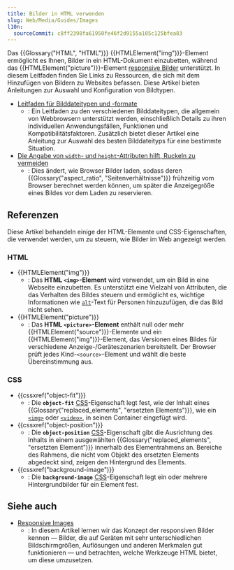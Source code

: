```yaml
---
title: Bilder in HTML verwenden
slug: Web/Media/Guides/Images
l10n:
  sourceCommit: c8ff2398fa61950fe46f2d9155a105c125bfea83
---
```


Das {{Glossary("HTML", "HTML")}} {{HTMLElement("img")}}-Element ermöglicht es Ihnen, Bilder in ein HTML-Dokument einzubetten, während das {{HTMLElement("picture")}}-Element [responsive Bilder](/de/docs/Web/HTML/Responsive_images) unterstützt. In diesem Leitfaden finden Sie Links zu Ressourcen, die sich mit dem Hinzufügen von Bildern zu Websites befassen. Diese Artikel bieten Anleitungen zur Auswahl und Konfiguration von Bildtypen.

- [Leitfaden für Bilddateitypen und -formate](/de/docs/Web/Media/Guides/Formats/Image_types)
  - : Ein Leitfaden zu den verschiedenen Bilddateitypen, die allgemein von Webbrowsern unterstützt werden, einschließlich Details zu ihren individuellen Anwendungsfällen, Funktionen und Kompatibilitätsfaktoren. Zusätzlich bietet dieser Artikel eine Anleitung zur Auswahl des besten Bilddateityps für eine bestimmte Situation.
- [Die Angabe von `width`- und `height`-Attributen hilft, Ruckeln zu vermeiden](/de/docs/Learn_web_development/Extensions/Performance/Multimedia#rendering_strategy_preventing_jank_when_loading_images)
  - : Dies ändert, wie Browser Bilder laden, sodass deren {{Glossary("aspect_ratio", "Seitenverhältnisse")}} frühzeitig vom Browser berechnet werden können, um später die Anzeigegröße eines Bildes vor dem Laden zu reservieren.

## Referenzen

Diese Artikel behandeln einige der HTML-Elemente und CSS-Eigenschaften, die verwendet werden, um zu steuern, wie Bilder im Web angezeigt werden.

### HTML

- {{HTMLElement("img")}}
  - : Das **HTML `<img>`-Element** wird verwendet, um ein Bild in eine Webseite einzubetten. Es unterstützt eine Vielzahl von Attributen, die das Verhalten des Bildes steuern und ermöglicht es, wichtige Informationen wie [`alt`](/de/docs/Web/HTML/Element/img#alt)-Text für Personen hinzuzufügen, die das Bild nicht sehen.
- {{HTMLElement("picture")}}
  - : Das **HTML `<picture>`-Element** enthält null oder mehr {{HTMLElement("source")}}-Elemente und ein {{HTMLElement("img")}}-Element, das Versionen eines Bildes für verschiedene Anzeige-/Geräteszenarien bereitstellt. Der Browser prüft jedes Kind-`<source>`-Element und wählt die beste Übereinstimmung aus.

### CSS

- {{cssxref("object-fit")}}
  - : Die **`object-fit`** [CSS](/de/docs/Web/CSS)-Eigenschaft legt fest, wie der Inhalt eines {{Glossary("replaced_elements", "ersetzten Elements")}}, wie ein [`<img>`](/de/docs/Web/HTML/Element/img) oder [`<video>`](/de/docs/Web/HTML/Element/video), in seinen Container eingefügt wird.
- {{cssxref("object-position")}}
  - : Die **`object-position`** [CSS](/de/docs/Web/CSS)-Eigenschaft gibt die Ausrichtung des Inhalts in einem ausgewählten {{Glossary("replaced_elements", "ersetzten Element")}} innerhalb des Elementrahmens an. Bereiche des Rahmens, die nicht vom Objekt des ersetzten Elements abgedeckt sind, zeigen den Hintergrund des Elements.
- {{cssxref("background-image")}}
  - : Die **`background-image`** [CSS](/de/docs/Web/CSS)-Eigenschaft legt ein oder mehrere Hintergrundbilder für ein Element fest.

## Siehe auch

- [Responsive Images](/de/docs/Web/HTML/Responsive_images)
  - : In diesem Artikel lernen wir das Konzept der responsiven Bilder kennen — Bilder, die auf Geräten mit sehr unterschiedlichen Bildschirmgrößen, Auflösungen und anderen Merkmalen gut funktionieren — und betrachten, welche Werkzeuge HTML bietet, um diese umzusetzen.
